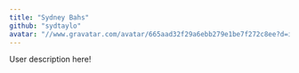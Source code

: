 ```yaml
---
title: "Sydney Bahs"
github: "sydtaylo"
avatar: "//www.gravatar.com/avatar/665aad32f29a6ebb279e1be7f272c8ee?d=identicon"
---
```


User description here!
